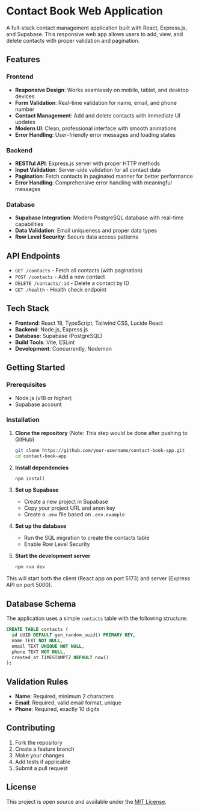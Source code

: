 # Contact Book Web Application

A full-stack contact management application built with React, Express.js, and Supabase. This responsive web app allows users to add, view, and delete contacts with proper validation and pagination.

## Features

### Frontend
- **Responsive Design**: Works seamlessly on mobile, tablet, and desktop devices
- **Form Validation**: Real-time validation for name, email, and phone number
- **Contact Management**: Add and delete contacts with immediate UI updates
- **Modern UI**: Clean, professional interface with smooth animations
- **Error Handling**: User-friendly error messages and loading states

### Backend
- **RESTful API**: Express.js server with proper HTTP methods
- **Input Validation**: Server-side validation for all contact data
- **Pagination**: Fetch contacts in paginated manner for better performance
- **Error Handling**: Comprehensive error handling with meaningful messages

### Database
- **Supabase Integration**: Modern PostgreSQL database with real-time capabilities
- **Data Validation**: Email uniqueness and proper data types
- **Row Level Security**: Secure data access patterns

## API Endpoints

- `GET /contacts` - Fetch all contacts (with pagination)
- `POST /contacts` - Add a new contact
- `DELETE /contacts/:id` - Delete a contact by ID
- `GET /health` - Health check endpoint

## Tech Stack

- **Frontend**: React 18, TypeScript, Tailwind CSS, Lucide React
- **Backend**: Node.js, Express.js
- **Database**: Supabase (PostgreSQL)
- **Build Tools**: Vite, ESLint
- **Development**: Concurrently, Nodemon

## Getting Started

### Prerequisites
- Node.js (v18 or higher)
- Supabase account

### Installation

1. **Clone the repository** (Note: This step would be done after pushing to GitHub)
   ```bash
   git clone https://github.com/your-username/contact-book-app.git
   cd contact-book-app
   ```

2. **Install dependencies**
   ```bash
   npm install
   ```

3. **Set up Supabase**
   - Create a new project in Supabase
   - Copy your project URL and anon key
   - Create a `.env` file based on `.env.example`

4. **Set up the database**
   - Run the SQL migration to create the contacts table
   - Enable Row Level Security

5. **Start the development server**
   ```bash
   npm run dev
   ```

This will start both the client (React app on port 5173) and server (Express API on port 5000).

## Database Schema

The application uses a simple `contacts` table with the following structure:

```sql
CREATE TABLE contacts (
  id UUID DEFAULT gen_random_uuid() PRIMARY KEY,
  name TEXT NOT NULL,
  email TEXT UNIQUE NOT NULL,
  phone TEXT NOT NULL,
  created_at TIMESTAMPTZ DEFAULT now()
);
```

## Validation Rules

- **Name**: Required, minimum 2 characters
- **Email**: Required, valid email format, unique
- **Phone**: Required, exactly 10 digits

## Contributing

1. Fork the repository
2. Create a feature branch
3. Make your changes
4. Add tests if applicable
5. Submit a pull request

## License

This project is open source and available under the [MIT License](LICENSE).